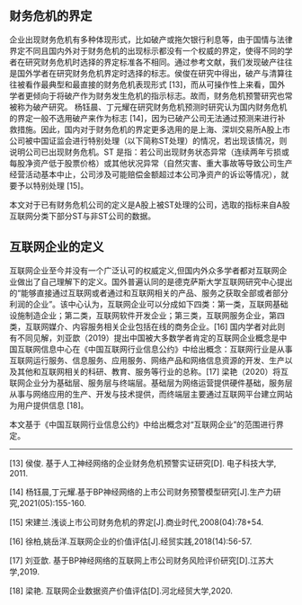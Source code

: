 ## 财务危机的界定

企业出现财务危机有多种体现形式，比如破产或拖欠银行利息等，由于国情与法律界定不同且国内外对于财务危机的出现标示都没有一个权威的界定，使得不同的学者在研究财务危机时选择的界定标准各不相同。通过参考文献，我们发现破产往往是国外学者在研究财务危机界定时选择的标志。侯俊在研究中得出，破产与清算往往被看作最典型和最直接的财务危机表现形式 [13]，而从可操作性上来看，国外学者更倾向于将破产作为财务发生危机的指示标志。故而，财务危机预警研究也常被称为破产研究。 杨钰晨、丁元耀在研究财务危机预测时研究认为国内财务危机的界定一般不选用破产来作为标志 [14]，因为已破产公司无法通过预测来进行补救措施。因此，国内对于财务危机的界定更多选用的是上海、深圳交易所A股上市公司被中国证监会进行特别处理（以下简称ST处理）的情况，若出现该情况，则说明公司已出现财务危机。ST 是指：若公司出现财务状态异常（连续两年亏损或每股净资产低于股票价格）或其他状况异常（自然灾害、重大事故等导致公司生产经营活动基本中止，公司涉及可能赔偿金额超过本公司净资产的诉讼等情况），就要予以特别处理 [15]。

本文对于已有财务危机公司的定义是A股上被ST处理的公司，选取的指标来自A股互联网分类下部分ST与非ST公司的数据。

## 互联网企业的定义

互联网企业至今并没有一个广泛认可的权威定义,但国内外众多学者都对互联网企业做出了自己理解下的定义。国外普遍认同的是德克萨斯大学互联网研究中心提出的“能够直接通过互联网或者通过和互联网相关的产品、服务之获取全部或者部分利润的企业”。该中心认为，互联网企业可以分成如下四类：第一类，互联网基础设施制造企业；第二类，互联网软件开发企业；第三类，互联网服务企业，第四类，互联网媒介、内容服务相关企业包括在线的商务企业。[16] 国内学者对此则有不同见解，刘亚歆（2019）提出中国被大多数学者肯定的互联网企业概念是中国互联网信息中心在《中国互联网行业信息公约》中给出概念：互联网行业是从事互联网运行服务、信息服务、应用服务、网络产品和网络信息资源的开发、生产以及其他和互联网相关的科研、教育、服务等行业的总称。[17] 梁艳（2020）将互联网企业分为基础层、服务层与终端层。基础层为网络运营提供硬件基础，服务层从事与网络应用的生产、开发与技术提供，而终端层主要通过互联网平台建立网站为用户提供信息 [18]。

本文基于《中国互联网行业信息公约》中给出概念对“互联网企业”的范围进行界定。



------

[13] 侯俊. 基于人工神经网络的企业财务危机预警实证研究[D]. 电子科技大学, 2011.

[14] 杨钰晨,丁元耀.基于BP神经网络的上市公司财务预警模型研究[J].生产力研究,2021(05):155-160.

[15] 宋建兰.浅谈上市公司财务危机的界定[J].商业时代,2008(04):78+54.

[16] 徐柏,姚岳洋.互联网企业的价值评估[J].经贸实践,2018(14):56-57.

[17] 刘亚歆. 基于BP神经网络的互联网上市公司财务风险评价研究[D].江苏大学,2019.

[18] 梁艳. 互联网企业数据资产价值评估[D].河北经贸大学,2020.